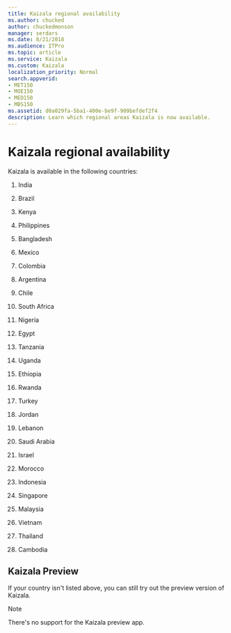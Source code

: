```yaml
---
title: Kaizala regional availability
ms.author: chucked
author: chuckedmonson
manager: serdars
ms.date: 8/21/2018
ms.audience: ITPro
ms.topic: article
ms.service: Kaizala
ms.custom: Kaizala
localization_priority: Normal
search.appverid:
- MET150
- MOE150
- MED150
- MBS150
ms.assetid: d0a029fa-5ba1-400e-be9f-909befdef2f4
description: Learn which regional areas Kaizala is now available.
---
```


# Kaizala regional availability

Kaizala is available in the following countries:
  
1. India
 
2. Brazil

3. Kenya

4. Philippines

5. Bangladesh

6. Mexico 

7. Colombia

8. Argentina 

9. Chile

10. South Africa 

11. Nigeria 

12. Egypt 

13. Tanzania

14. Uganda

15. Ethiopia

16. Rwanda

17. Turkey

18. Jordan

19. Lebanon

20. Saudi Arabia

21. Israel

22. Morocco

23. Indonesia

24. Singapore

25. Malaysia

26. Vietnam

27. Thailand

28. Cambodia
    
## Kaizala Preview

If your country isn't listed above, you can still try out the preview version of Kaizala.
  
> [!NOTE]
> There's no support for the Kaizala preview app. 
  

